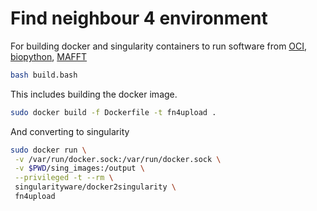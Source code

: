 # Find neighbour 4 environment

For building docker and singularity containers to run software from [OCI](https://docs.oracle.com/en-us/iaas/tools/oci-cli/2.25.3/oci_cli_docs/cmdref/os/object/get.html), [biopython](http://biopython.org/DIST/docs/tutorial/Tutorial.html), [MAFFT](https://mafft.cbrc.jp/alignment/software/addsequences.html)


```bash
bash build.bash
```

This includes building the docker image.

```bash
sudo docker build -f Dockerfile -t fn4upload .
```

And converting to singularity

```bash
sudo docker run \
 -v /var/run/docker.sock:/var/run/docker.sock \
 -v $PWD/sing_images:/output \
 --privileged -t --rm \
 singularityware/docker2singularity \
 fn4upload
```
